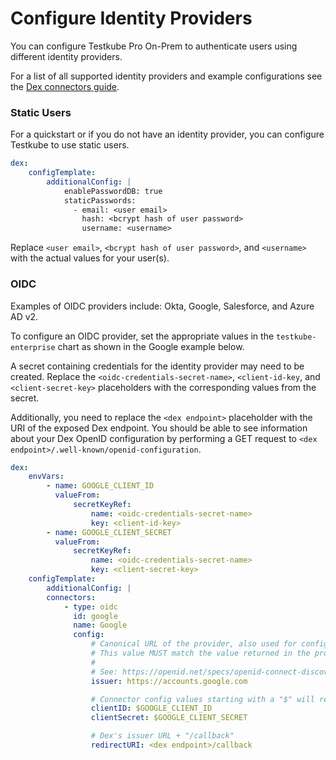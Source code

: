 # Configure Identity Providers

You can configure Testkube Pro On-Prem to authenticate users using different
identity providers.

For a list of all supported identity providers and example configurations
see the [Dex connectors guide](https://dexidp.io/docs/connectors/).

### Static Users

For a quickstart or if you do not have an identity provider, you can configure
Testkube to use static users.

```yaml
dex:
    configTemplate:
        additionalConfig: |
            enablePasswordDB: true
            staticPasswords:
              - email: <user email>
                hash: <bcrypt hash of user password>
                username: <username>
```

Replace `<user email>`, `<bcrypt hash of user password>`, and `<username>` with
the actual values for your user(s).

### OIDC

Examples of OIDC providers include: Okta, Google, Salesforce, and Azure AD v2.

To configure an OIDC provider, set the appropriate values in the
`testkube-enterprise` chart as shown in the Google example below.

A secret containing credentials for the identity provider may need to be
created. Replace the `<oidc-credentials-secret-name>`, `<client-id-key`,
and `<client-secret-key>` placeholders with the corresponding values from the
secret.

Additionally, you need to replace the `<dex endpoint>` placeholder with the URI
of the exposed Dex endpoint. You should be able to see information about your Dex
OpenID configuration by performing a GET request to `<dex
endpoint>/.well-known/openid-configuration`.

```yaml
dex:
    envVars:
        - name: GOOGLE_CLIENT_ID
          valueFrom:
              secretKeyRef:
                  name: <oidc-credentials-secret-name>
                  key: <client-id-key>
        - name: GOOGLE_CLIENT_SECRET
          valueFrom:
              secretKeyRef:
                  name: <oidc-credentials-secret-name>
                  key: <client-secret-key>
    configTemplate:
        additionalConfig: |
        connectors:
            - type: oidc
              id: google
              name: Google
              config:
                  # Canonical URL of the provider, also used for configuration discovery.
                  # This value MUST match the value returned in the provider config discovery.
                  #
                  # See: https://openid.net/specs/openid-connect-discovery-1_0.html#ProviderConfig
                  issuer: https://accounts.google.com

                  # Connector config values starting with a "$" will read from the environment.
                  clientID: $GOOGLE_CLIENT_ID
                  clientSecret: $GOOGLE_CLIENT_SECRET

                  # Dex's issuer URL + "/callback"
                  redirectURI: <dex endpoint>/callback
```
